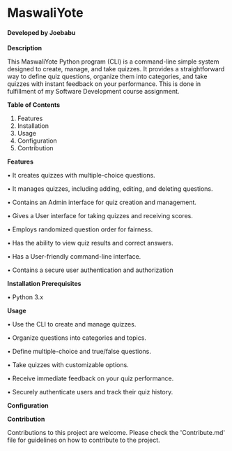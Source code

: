 # MaswaliYote

#### Developed by Joebabu

**Description**

This MaswaliYote Python program (CLI) is a command-line simple system designed to create, manage, and take quizzes. It provides a straightforward way to define quiz questions, organize them into categories, and take quizzes with instant feedback on your performance. This is done in fulfillment of my Software Development course assignment.

**Table of Contents**

1. Features
2. Installation
3. Usage
4. Configuration
5. Contribution

**Features**

•	It creates quizzes with multiple-choice questions.

•	It manages quizzes, including adding, editing, and deleting questions.

•	Contains an Admin interface for quiz creation and management.

•	Gives a User interface for taking quizzes and receiving scores.

•	Employs randomized question order for fairness.

•	Has the ability to view quiz results and correct answers.

•	Has a User-friendly command-line interface.

•	Contains a secure user authentication and authorization

**Installation Prerequisites**

•	Python 3.x

**Usage**

•	Use the CLI to create and manage quizzes.

•	Organize questions into categories and topics.

•	Define multiple-choice and true/false questions.

•	Take quizzes with customizable options.

•	Receive immediate feedback on your quiz performance.

•	Securely authenticate users and track their quiz history.

**Configuration**


**Contribution**

Contributions to this project are welcome. Please check the 'Contribute.md' file for guidelines on how to contribute to the project.

